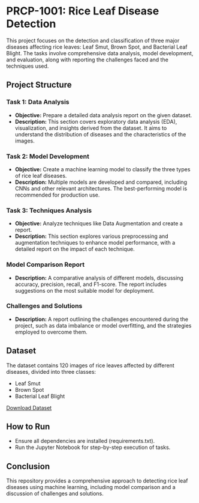 # PRCP-1001: Rice Leaf Disease Detection

This project focuses on the detection and classification of three major diseases affecting rice leaves: Leaf Smut, Brown Spot, and Bacterial Leaf Blight. The tasks involve comprehensive data analysis, model development, and evaluation, along with reporting the challenges faced and the techniques used.

## Project Structure

### Task 1: Data Analysis
- **Objective:** Prepare a detailed data analysis report on the given dataset.
- **Description:** This section covers exploratory data analysis (EDA), visualization, and insights derived from the dataset. It aims to understand the distribution of diseases and the characteristics of the images.

### Task 2: Model Development
- **Objective:** Create a machine learning model to classify the three types of rice leaf diseases.
- **Description:** Multiple models are developed and compared, including CNNs and other relevant architectures. The best-performing model is recommended for production use.

### Task 3: Techniques Analysis
- **Objective:** Analyze techniques like Data Augmentation and create a report.
- **Description:** This section explores various preprocessing and augmentation techniques to enhance model performance, with a detailed report on the impact of each technique.

### Model Comparison Report
- **Description:** A comparative analysis of different models, discussing accuracy, precision, recall, and F1-score. The report includes suggestions on the most suitable model for deployment.

### Challenges and Solutions
- **Description:** A report outlining the challenges encountered during the project, such as data imbalance or model overfitting, and the strategies employed to overcome them.

## Dataset
The dataset contains 120 images of rice leaves affected by different diseases, divided into three classes:
- Leaf Smut
- Brown Spot
- Bacterial Leaf Blight

[Download Dataset](https://d3ilbtxij3aepc.cloudfront.net/projects/CDS-Capstone-Projects/PRCP-1001-RiceLeaf.zip)

## How to Run
- Ensure all dependencies are installed (requirements.txt).
- Run the Jupyter Notebook for step-by-step execution of tasks.

## Conclusion
This repository provides a comprehensive approach to detecting rice leaf diseases using machine learning, including model comparison and a discussion of challenges and solutions.
